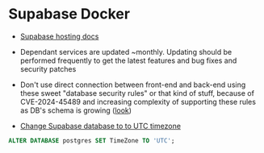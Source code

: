 # Supabase Docker

- [Supabase hosting docs](https://supabase.com/docs/guides/hosting/docker)

- Dependant services are updated ~monthly. Updating should be performed frequently to get the latest features and bug fixes and security patches
- Don't use direct connection between front-end and back-end using these sweet "database security rules" or that kind of stuff, because of CVE-2024-45489 and 
increasing complexity of supporting these rules as DB's schema is growing ([look](https://youtu.be/2zcN2aQsUdc?si=80NfsuOA2KI770CH))
- [Change Supabase database to to UTC timezone](https://supabase.com/docs/guides/database/postgres/configuration#managing-timezones)
```sql
ALTER DATABASE postgres SET TimeZone TO 'UTC';
```
